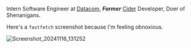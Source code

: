 <br />
<br />
<br />

Intern Software Engineer at [Datacom](https://datacom.com), ***Former*** [Cider](https://cider.sh) Developer, Doer of Shenanigans.

Here's a `fastfetch` screenshot because I'm feeling obnoxious.

![Screenshot_20241116_131252](https://github.com/user-attachments/assets/284e7454-1fc2-4840-ad44-0e57accc429d)

<br />
<br />
<br />
